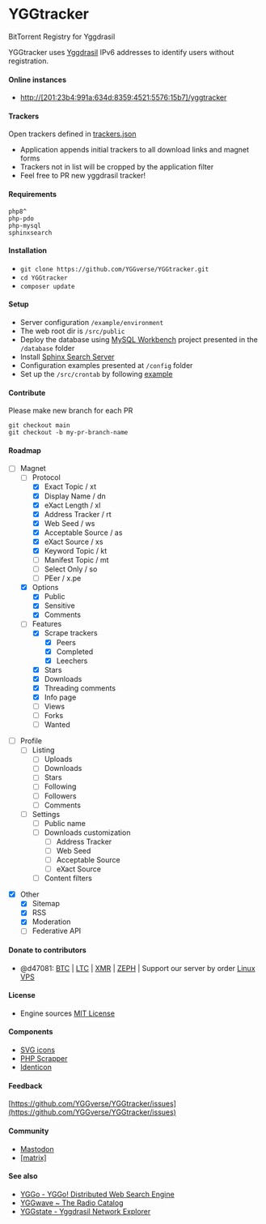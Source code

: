 # YGGtracker

BitTorrent Registry for Yggdrasil

YGGtracker uses [Yggdrasil](https://github.com/yggdrasil-network/yggdrasil-go) IPv6 addresses to identify users without registration.

#### Online instances

  * [http://[201:23b4:991a:634d:8359:4521:5576:15b7]/yggtracker](http://[201:23b4:991a:634d:8359:4521:5576:15b7]/yggtracker/)

#### Trackers

Open trackers defined in [trackers.json](https://github.com/YGGverse/YGGtracker/blob/main/src/config/trackers.json)

* Application appends initial trackers to all download links and magnet forms
* Trackers not in list will be cropped by the application filter
* Feel free to PR new yggdrasil tracker!

#### Requirements

```
php8^
php-pdo
php-mysql
sphinxsearch
```
#### Installation

* `git clone https://github.com/YGGverse/YGGtracker.git`
* `cd YGGtracker`
* `composer update`

#### Setup
* Server configuration `/example/environment`
* The web root dir is `/src/public`
* Deploy the database using [MySQL Workbench](https://www.mysql.com/products/workbench) project presented in the `/database` folder
* Install [Sphinx Search Server](https://sphinxsearch.com)
* Configuration examples presented at `/config` folder
* Set up the `/src/crontab` by following [example](https://github.com/YGGverse/YGGtracker/blob/main/example/environment/crontab)

#### Contribute

Please make new branch for each PR

```
git checkout main
git checkout -b my-pr-branch-name
```

#### Roadmap

* [ ] Magnet
  + [ ] Protocol
    + [x] Exact Topic / xt
    + [x] Display Name / dn
    + [x] eXact Length / xl
    + [x] Address Tracker / rt
    + [x] Web Seed / ws
    + [x] Acceptable Source / as
    + [x] eXact Source / xs
    + [x] Keyword Topic / kt
    + [ ] Manifest Topic / mt
    + [ ] Select Only / so
    + [ ] PEer / x.pe
  + [x] Options
    + [x] Public
    + [x] Sensitive
    + [x] Comments
  + [ ] Features
    + [x] Scrape trackers
      + [x] Peers
      + [x] Completed
      + [x] Leechers
    + [x] Stars
    + [x] Downloads
    + [x] Threading comments
    + [x] Info page
    + [ ] Views
    + [ ] Forks
    + [ ] Wanted

+ [ ] Profile
  + [ ] Listing
    + [ ] Uploads
    + [ ] Downloads
    + [ ] Stars
    + [ ] Following
    + [ ] Followers
    + [ ] Comments
  + [ ] Settings
    + [ ] Public name
    + [ ] Downloads customization
      + [ ] Address Tracker
      + [ ] Web Seed
      + [ ] Acceptable Source
      + [ ] eXact Source
    + [ ] Content filters

* [x] Other
  + [x] Sitemap
  + [x] RSS
  + [x] Moderation
  + [ ] Federative API

#### Donate to contributors

* @d47081: [BTC](https://www.blockchain.com/explorer/addresses/btc/bc1qngdf2kwty6djjqpk0ynkpq9wmlrmtm7e0c534y) | [LTC](https://live.blockcypher.com/ltc/address/LUSiqzKsfB1vBLvpu515DZktG9ioKqLyj7) | [XMR](835gSR1Uvka19gnWPkU2pyRozZugRZSPHDuFL6YajaAqjEtMwSPr4jafM8idRuBWo7AWD3pwFQSYRMRW9XezqrK4BEXBgXE) | [ZEPH](ZEPHsADHXqnhfWhXrRcXnyBQMucE3NM7Ng5ZVB99XwA38PTnbjLKpCwcQVgoie8EJuWozKgBiTmDFW4iY7fNEgSEWyAy4dotqtX) | Support our server by order [Linux VPS](https://www.yourserver.se/portal/aff.php?aff=610)

#### License

* Engine sources [MIT License](https://github.com/YGGverse/YGGtracker/blob/main/LICENSE)

#### Components

* [SVG icons](https://icons.getbootstrap.com)
* [PHP Scrapper](https://github.com/medariox/scrapeer)
* [Identicon](https://github.com/dmester/jdenticon-php)

#### Feedback

[https://github.com/YGGverse/YGGtracker/issues](https://github.com/YGGverse/YGGtracker/issues)

#### Community

* [Mastodon](https://mastodon.social/@YGGverse)
* [[matrix]](https://matrix.to/#/#YGGtracker:matrix.org)

#### See also

* [YGGo - YGGo! Distributed Web Search Engine ](https://github.com/YGGverse/YGGo)
* [YGGwave ~ The Radio Catalog](https://github.com/YGGverse/YGGwave)
* [YGGstate - Yggdrasil Network Explorer](https://github.com/YGGverse/YGGstate)